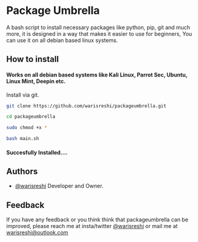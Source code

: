 
# Package Umbrella
A bash script to install necessary packages like python, pip, git and much more, it is designed in a way that makes it easier to use for beginners, You can use it on all debian based linux systems.


## How to install

#### Works on all debian based systems like Kali Linux, Parrot Sec, Ubuntu, Linux Mint, Deepin etc.

Install via git.

```bash
git clone https://github.com/warisreshi/packageumbrella.git
```
```bash
cd packageumbrella
```
```bash
sudo chmod +x *
```
```bash
bash main.sh
```
#### Succesfully Installed....
## Authors

- [@warisreshi](https://www.github.com/warisreshi) Developer and Owner.


## Feedback

If you have any feedback or you think think that packageumbrella can be improved, please reach me at insta/twitter [@warisreshi](https://linktr.ee/warisreshi) or mail me at warisreshi@outlook.com
